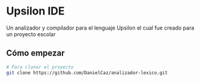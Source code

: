 # Upsilon IDE

Un analizador y compilador para el lenguaje Upsilon el cual fue creado para un proyecto escolar

## Cómo empezar

```bash
# Para clonar el proyecto
git clone https://github.com/DanielCaz/analizador-lexico.git
```
